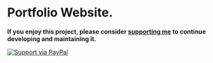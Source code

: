 # Portfolio Website.

**If you enjoy this project, please consider [supporting me](https://www.paypal.me/Ritikasomawat) to continue developing and maintaining it.**

[![Support via PayPal](https://cdn.rawgit.com/twolfson/paypal-github-button/1.0.0/dist/button.svg)](https://www.paypal.me/Ritikasomawat)